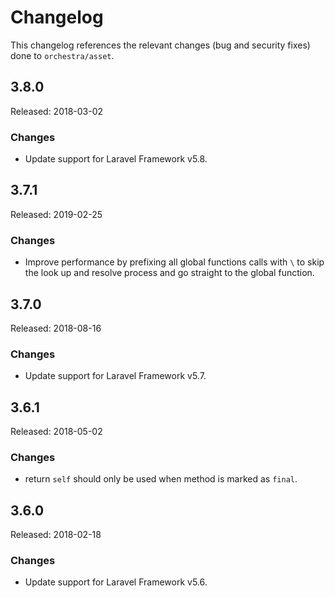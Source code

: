 # Changelog

This changelog references the relevant changes (bug and security fixes) done to `orchestra/asset`.

## 3.8.0

Released: 2018-03-02

### Changes

* Update support for Laravel Framework v5.8.

## 3.7.1

Released: 2019-02-25

### Changes

* Improve performance by prefixing all global functions calls with `\` to skip the look up and resolve process and go straight to the global function.

## 3.7.0

Released: 2018-08-16

### Changes

* Update support for Laravel Framework v5.7.

## 3.6.1

Released: 2018-05-02

### Changes

* return `self` should only be used when method is marked as `final`.

## 3.6.0

Released: 2018-02-18

### Changes

* Update support for Laravel Framework v5.6.

